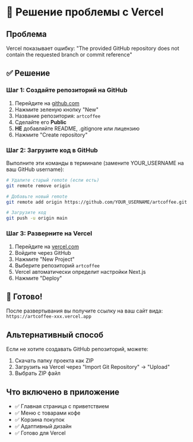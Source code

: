 # 🚨 Решение проблемы с Vercel

## Проблема
Vercel показывает ошибку: "The provided GitHub repository does not contain the requested branch or commit reference"

## ✅ Решение

### Шаг 1: Создайте репозиторий на GitHub
1. Перейдите на [github.com](https://github.com)
2. Нажмите зеленую кнопку "New"
3. Название репозитория: `artcoffee`
4. Сделайте его **Public**
5. **НЕ** добавляйте README, .gitignore или лицензию
6. Нажмите "Create repository"

### Шаг 2: Загрузите код в GitHub
Выполните эти команды в терминале (замените YOUR_USERNAME на ваш GitHub username):

```bash
# Удалите старый remote (если есть)
git remote remove origin

# Добавьте новый remote
git remote add origin https://github.com/YOUR_USERNAME/artcoffee.git

# Загрузите код
git push -u origin main
```

### Шаг 3: Разверните на Vercel
1. Перейдите на [vercel.com](https://vercel.com)
2. Войдите через GitHub
3. Нажмите "New Project"
4. Выберите репозиторий `artcoffee`
5. Vercel автоматически определит настройки Next.js
6. Нажмите "Deploy"

## 🎉 Готово!
После развертывания вы получите ссылку на ваш сайт вида:
`https://artcoffee-xxx.vercel.app`

## Альтернативный способ
Если не хотите создавать GitHub репозиторий, можете:
1. Скачать папку проекта как ZIP
2. Загрузить на Vercel через "Import Git Repository" → "Upload"
3. Выбрать ZIP файл

## Что включено в приложение
- ✅ Главная страница с приветствием
- ✅ Меню с товарами кофе
- ✅ Корзина покупок
- ✅ Адаптивный дизайн
- ✅ Готово для Vercel
